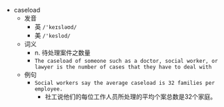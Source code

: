 - caseload
  - 发音
    - 英 `/'keɪsləʊd/`
    - 美 `/'keslod/`
  - 词义
    - n. 待处理案件之数量
    - `The caseload of someone such as a doctor, social worker, or lawyer is the number of cases that they have to deal with`
  - 例句
    - `Social workers say the average caseload is 32 families per employee.`
      - 社工说他们的每位工作人员所处理的平均个案总数是32个家庭。

